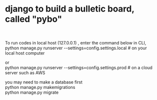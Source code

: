 # django to build a bulletic board, called "pybo" <br><br>

To run codes in local host (127.0.0.1) , enter the command below in CLI,   
python manage.py runserver --settings=config.settings.local   # on your local host computer  

or  
python manage.py runserver --settings=config.settings.prod  # on a cloud server such as AWS  

you may need to make a database first  
python manage.py makemigrations  
python manage.py migrate  
